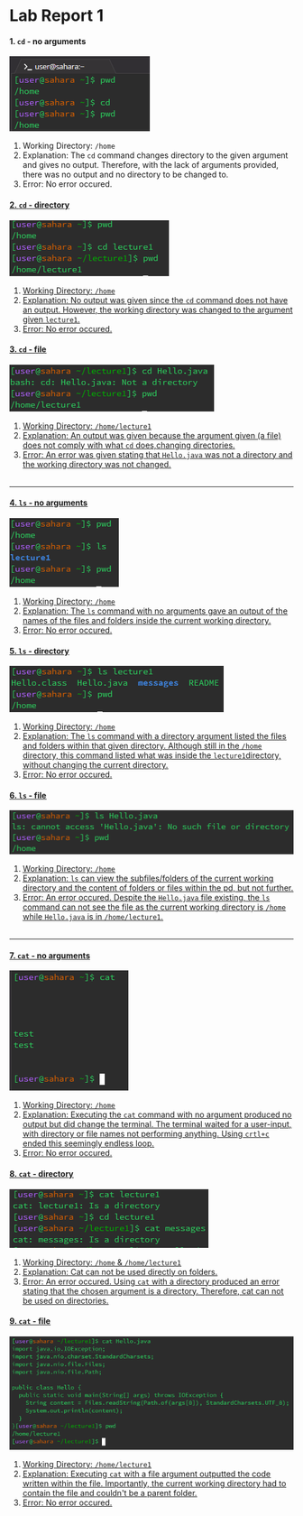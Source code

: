 #  **Lab Report 1**
#### 1. `cd` - no arguments
![Image](firefox_mNXnjIojDu.png) <br>
1. Working Directory: `/home`
2. Explanation:  The `cd` command changes directory to the given argument and gives no output. Therefore, with  the lack of arguments provided, there was no output and no directory to be changed to.
3. Error: No error occured.

#### <u>2. `cd` - directory
![Image](firefox_fs0zijy5Kn.png) <br>
1. Working Directory: `/home`
2. Explanation: No output was given since the `cd` command does not have an output. However, the working directory was changed to the argument given `lecture1`.
3. Error: No error occured.

#### <u>3. `cd` - file
![Image](firefox_y22kdjI4oJ.png) <br>
1. Working Directory: `/home/lecture1`
2. Explanation: An output was given because the argument given (a file) does not comply with what `cd` does,changing directories.
3. Error: An error was given stating that `Hello.java` was not a directory and the working directory was not changed.
<br/><br/>
---

#### <u>4. `ls` - no arguments
![Image](firefox_s2jC8p86xW.png) <br>
1. Working Directory: `/home`
2. Explanation: The `ls` command with no arguments gave an output of the names of the files and folders inside the current working directory. 
3. Error: No error occured.

#### <u>5. `ls` - directory
![Image](firefox_uYMTReVYbF.png) <br>
1. Working Directory: `/home`
2. Explanation: The `ls` command with a directory argument listed the files and folders within that given directory. Although still in the `/home` directory, this command listed what was inside the `lecture1`directory, without changing the current directory.
3. Error: No error occured.

#### <u>6. `ls` - file
![Image](firefox_BGvKhW0jfy.png) <br>
1. Working Directory: `/home`
2. Explanation: `ls` can view the subfiles/folders of the current working directory and the content of folders or files within the pd, but not further.
3. Error: An error occured. Despite the `Hello.java` file existing, the `ls` command can not see the file as the current working directory is `/home` while `Hello.java` is in `/home/lecture1`.
<br/><br/>
---


#### <u>7. `cat` - no arguments
![Image](firefox_is5e5JQ8hW.png) <br>
1. Working Directory: `/home`
2. Explanation: Executing the `cat` command with no argument produced no output but did change the terminal. The terminal waited for a user-input, with directory or file names not performing anything. Using `crtl+c` ended this seemingly endless loop.
3. Error: No error occured.

#### <u>8. `cat` - directory
![Image](firefox_CqHzYFN7D7.png) <br>
1. Working Directory: `/home` & `/home/lecture1`
2. Explanation: Cat can not be used directly on folders.
3. Error: An error occured. Using `cat` with a directory produced an error stating that the chosen argument is a directory. Therefore, cat can not be used on directories.

#### <u>9. `cat` - file
![Image](firefox_o4NQK8InSB.png) <br>
1. Working Directory: `/home/lecture1`
2. Explanation: Executing `cat` with a file argument outputted the code written within the file. Importantly, the current working directory had to contain the file and couldn't be a parent folder.
3. Error: No error occured.
